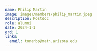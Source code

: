 ```yaml
---
name: Philip Martin
image: images/members/philip_martin.jpeg
description: Postdoc
role: alumni
date: 2024-1-1
ord: 1
links:
  email: tonerbp@math.arizona.edu
---
```

